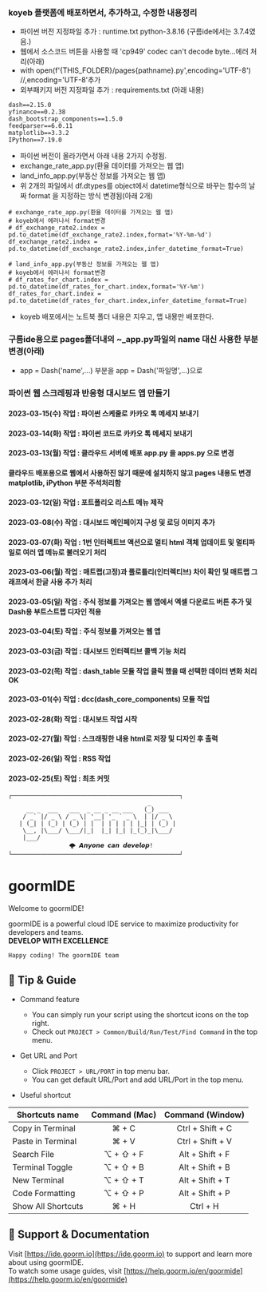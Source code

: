 ### koyeb 플랫폼에 배포하면서, 추가하고, 수정한 내용정리
- 파이썬 버전 지정파일 추가 : runtime.txt python-3.8.16 (구름ide에서는 3.7.4였음.)
- 웹에서 소스코드 버튼을 사용할 때 'cp949' codec can't decode byte...에러 처리(아래)
- with open(f'{THIS_FOLDER}/pages{pathname}.py',encoding='UTF-8') //,encoding='UTF-8'추가
- 외부패키지 버전 지정파일 추가 : requirements.txt (아래 내용)

```
dash==2.15.0
yfinance==0.2.38
dash_bootstrap_components==1.5.0
feedparser==6.0.11
matplotlib==3.3.2
IPython==7.19.0
```

- 파이썬 버전이 올라가면서 아래 내용 2가지 수정됨.
- exchange_rate_app.py(환율 데이터를 가져오는 웹 앱)
- land_info_app.py(부동산 정보를 가져오는 웹 앱)
- 위 2개의 파일에서 df.dtypes를 object에서 datetime형식으로 바꾸는 함수의 날짜 format 을 지정하는 방식 변경됨(아래 2개)

```
# exchange_rate_app.py(환율 데이터를 가져오는 웹 앱)
# koyeb에서 에러나서 format변경
# df_exchange_rate2.index = pd.to_datetime(df_exchange_rate2.index,format='%Y-%m-%d')
df_exchange_rate2.index = pd.to_datetime(df_exchange_rate2.index,infer_datetime_format=True)
```

```
# land_info_app.py(부동산 정보를 가져오는 웹 앱)
# koyeb에서 에러나서 format변경
# df_rates_for_chart.index = pd.to_datetime(df_rates_for_chart.index,format='%Y-%m')
df_rates_for_chart.index = pd.to_datetime(df_rates_for_chart.index,infer_datetime_format=True)

```
- koyeb 배포에서는 노트북 폴더 내용은 지우고, 앱 내묭만 배포한다.

### 구름ide용으로 pages폴더내의 ~_app.py파일의 name 대신 사용한 부분 변경(아래)
- app = Dash('name',...) 부분을 app = Dash('파일명',...)으로

### 파이썬 웹 스크레핑과 반응형 대시보드 앱 만들기
#### 2023-03-15(수) 작업 : 파이썬 스케줄로 카카오 톡 메세지 보내기
#### 2023-03-14(화) 작업 : 파이썬 코드로 카카오 톡 메세지 보내기
#### 2023-03-13(월) 작업 : 클라우드 서버에 배포 app.py 을 apps.py 으로 변경
#### 클라우드 배포용으로 웹에서 사용하진 않기 때문에 설치하지 않고 pages 내용도 변경 matplotlib, iPython 부분 주석처리함
#### 2023-03-12(일) 작업 : 포트폴리오 리스트 메뉴 제작
#### 2023-03-08(수) 작업 : 대시보드 메인페이지 구성 및 로딩 이미지 추가
#### 2023-03-07(화) 작업 : 1번 인터렉트브 액션으로 멀티 html 객체 업데이트 및 멀티파일로 여러 앱 메뉴로 불러오기 처리
#### 2023-03-06(월) 작업 : 매트랩(고정)과 플로틀리(인터렉티브) 차이 확인 및 매트랩 그래프에서 한글 사용 추가 처리
#### 2023-03-05(일) 작업 : 주식 정보를 가져오는 웹 앱에서 엑셀 다운로드 버튼 추가 및 Dash용 부트스트랩 디자인 적용
#### 2023-03-04(토) 작업 : 주식 정보를 가져오는 웹 앱
#### 2023-03-03(금) 작업 : 대시보드 인터렉티브 콜백 기능 처리
#### 2023-03-02(목) 작업 : dash_table 모듈 작업 클릭 했을 때 선택한 데이터 변화 처리OK
#### 2023-03-01(수) 작업 : dcc(dash_core_components) 모듈 작업
#### 2023-02-28(화) 작업 : 대시보드 작업 시작
#### 2023-02-27(월) 작업 : 스크래핑한 내용 html로 저장 및 디자인 후 출력
#### 2023-02-26(일) 작업 : RSS 작업
#### 2023-02-25(토) 작업 : 최초 커밋

```
┌───────────────────────────────────────────────┐
                                       _       
     __ _  ___   ___  _ __ _ __ ___   (_) ___  
    / _` |/ _ \ / _ \| '__| '_ ` _ \  | |/ _ \ 
   | (_| | (_) | (_) | |  | | | | | |_| | (_) |
    \__, |\___/ \___/|_|  |_| |_| |_(_)_|\___/ 
    |___/                                      
			     🌩 𝘼𝙣𝙮𝙤𝙣𝙚 𝙘𝙖𝙣 𝙙𝙚𝙫𝙚𝙡𝙤𝙥!
└───────────────────────────────────────────────┘
```

# goormIDE
Welcome to goormIDE!

goormIDE is a powerful cloud IDE service to maximize productivity for developers and teams.  
**DEVELOP WITH EXCELLENCE**  

`Happy coding! The goormIDE team`


## 🔧 Tip & Guide

* Command feature
	* You can simply run your script using the shortcut icons on the top right.
	* Check out `PROJECT > Common/Build/Run/Test/Find Command` in the top menu.
	
* Get URL and Port
	* Click `PROJECT > URL/PORT` in top menu bar.
	* You can get default URL/Port and add URL/Port in the top menu.

* Useful shortcut
	
| Shortcuts name     | Command (Mac) | Command (Window) |
| ------------------ | :-----------: | :--------------: |
| Copy in Terminal   | ⌘ + C         | Ctrl + Shift + C |
| Paste in Terminal  | ⌘ + V         | Ctrl + Shift + V |
| Search File        | ⌥ + ⇧ + F     | Alt + Shift + F  |
| Terminal Toggle    | ⌥ + ⇧ + B     | Alt + Shift + B  |
| New Terminal       | ⌥ + ⇧ + T     | Alt + Shift + T  |
| Code Formatting    | ⌥ + ⇧ + P     | Alt + Shift + P  |
| Show All Shortcuts | ⌘ + H         | Ctrl + H         |

## 💬 Support & Documentation

Visit [https://ide.goorm.io](https://ide.goorm.io) to support and learn more about using goormIDE.  
To watch some usage guides, visit [https://help.goorm.io/en/goormide](https://help.goorm.io/en/goormide)
